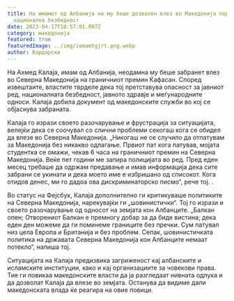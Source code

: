 ```yaml
---
title: На имамот од Албанија не му беше дозволен влез во Македонија поради
  национална безбедност
date: 2023-04-17T18:57:01.097Z
category: македонија
featured: true
featuredImage: ../img/iomamtgjrt.png.webp
author: Вардарски
---
```


На Ахмед Калаја, имам од Албанија, неодамна му беше забранет влез во Северна Македонија на граничниот премин Ќафасан. Според извештаите, властите тврделе дека тој претставува опасност за јавниот ред, националната безбедност, јавното здравје и меѓународните односи. Калаја добила документ од македонските служби во кој се објаснува забраната.

Калаја го изрази своето разочарување и фрустрација за ситуацијата, велејќи дека се соочувал со слични проблеми секогаш кога се обидел да влезе во Северна Македонија. „Никогаш не се случило да отпатувам за Македонија без никакво одлагање. Првиот пат кога патував, мојата студентка се омажи, чекав 6 часа на граничниот премин на Северна Македонија. Веќе пет години ме запира полицијата во ред. Пред еден месец требаше да одржам предавање и имав информација дека сите забрани се укинати и дека моето име е избришано од списокот. Кога отидов денес, ми го дадоа ова дискриминаторско писмо“, рече тој. .

Во статус на Фејсбук, Калаја дополнително ги критикуваше политиките на Северна Македонија, нарекувајќи ги „шовинистички“. Тој го изрази и своето разочарување од односот на земјата кон Албанците. „Балкан опен; Отворениот Балкан е премногу добар за да биде вистина; дека еден ден можеме да ги поминеме границите без пречки. Сум патувал низ цела Европа и Британија и без проблем. Сепак, шовинистичката политика на државата Северна Македонија кон Албанците немаат потекло“, напиша тој.

Ситуацијата на Калаја предизвика загриженост кај албанските и исламските институции, како и кај организациите за човекови права. Тие ги повикаа македонските власти да ја разгледаат нивната одлука и да дозволат Калаја да влезе во земјата. Останува да видиме дали македонската влада ќе реагира на овие повици.
